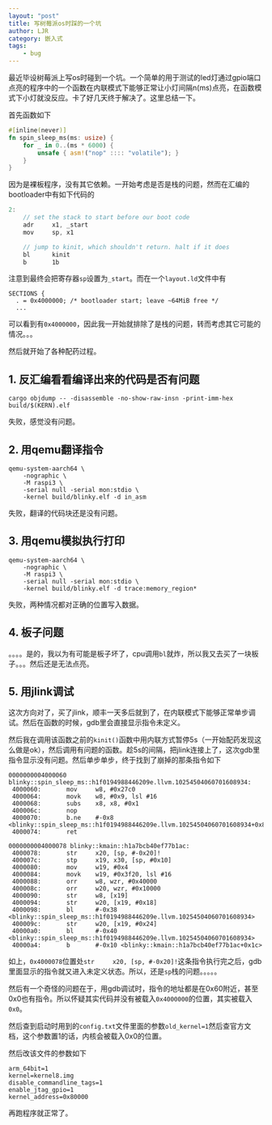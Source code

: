 ```yaml
---
layout: "post"
title: 写树莓派os时踩的一个坑
author: LJR
category: 嵌入式
tags:
    - bug
---
```


最近毕设树莓派上写os时碰到一个坑。一个简单的用于测试的led灯通过gpio端口点亮的程序中的一个函数在内联模式下能够正常让小灯间隔n(ms)点亮，在函数模式下小灯就没反应。卡了好几天终于解决了。这里总结一下。

首先函数如下

```rust
#[inline(never)]
fn spin_sleep_ms(ms: usize) {
    for _ in 0..(ms * 6000) {
        unsafe { asm!("nop" :::: "volatile"); }
    }
}
```

因为是裸板程序，没有其它依赖。一开始考虑是否是栈的问题，然而在汇编的bootloader中有如下代码的

```rust
2:
    // set the stack to start before our boot code
    adr     x1, _start
    mov     sp, x1

    // jump to kinit, which shouldn't return. halt if it does
    bl      kinit
    b       1b
```

注意到最终会把寄存器`sp`设置为`_start`。而在一个`layout.ld`文件中有

```loader
SECTIONS {
  . = 0x4000000; /* bootloader start; leave ~64MiB free */
  ...
```

可以看到有`0x4000000`，因此我一开始就排除了是栈的问题，转而考虑其它可能的情况。。。

然后就开始了各种配药过程。

## 1. 反汇编看看编译出来的代码是否有问题

```
cargo objdump -- -disassemble -no-show-raw-insn -print-imm-hex build/$(KERN).elf
```

失败，感觉没有问题。

## 2. 用qemu翻译指令

```
qemu-system-aarch64 \
    -nographic \
    -M raspi3 \
    -serial null -serial mon:stdio \
    -kernel build/blinky.elf -d in_asm
```

失败，翻译的代码块还是没有问题。

## 3. 用qemu模拟执行打印

```
qemu-system-aarch64 \
    -nographic \
    -M raspi3 \
    -serial null -serial mon:stdio \
    -kernel build/blinky.elf -d trace:memory_region*
```

失败，两种情况都对正确的位置写入数据。

## 4. 板子问题

。。。。是的，我以为有可能是板子坏了，cpu调用`bl`就炸，所以我又去买了一块板子。。。然后还是无法点亮。

## 5. 用jlink调试

这次方向对了，买了jlink，顺丰一天多后就到了，在内联模式下能够正常单步调试。然后在函数的时候，gdb里会直接显示指令未定义。

然后我在调用该函数之前的`kinit()`函数中用内联方式暂停5s（一开始配药发现这么做是ok），然后调用有问题的函数。趁5s的间隔，把jlink连接上了，这次gdb里指令显示没有问题。然后单步单步，终于找到了崩掉的那条指令如下

```assembly
0000000004000060 blinky::spin_sleep_ms::h1f0194988446209e.llvm.10254504060701608934:
 4000060:       mov     w8, #0x27c0
 4000064:       movk    w8, #0x9, lsl #16
 4000068:       subs    x8, x8, #0x1
 400006c:       nop
 4000070:       b.ne    #-0x8 <blinky::spin_sleep_ms::h1f0194988446209e.llvm.10254504060701608934+0x8>
 4000074:       ret

0000000004000078 blinky::kmain::h1a7bcb40ef77b1ac:
 4000078:       str     x20, [sp, #-0x20]!
 400007c:       stp     x19, x30, [sp, #0x10]
 4000080:       mov     w19, #0x4
 4000084:       movk    w19, #0x3f20, lsl #16
 4000088:       orr     w8, wzr, #0x40000
 400008c:       orr     w20, wzr, #0x10000
 4000090:       str     w8, [x19]
 4000094:       str     w20, [x19, #0x18]
 4000098:       bl      #-0x38 <blinky::spin_sleep_ms::h1f0194988446209e.llvm.10254504060701608934>
 400009c:       str     w20, [x19, #0x24]
 40000a0:       bl      #-0x40 <blinky::spin_sleep_ms::h1f0194988446209e.llvm.10254504060701608934>
 40000a4:       b       #-0x10 <blinky::kmain::h1a7bcb40ef77b1ac+0x1c>
```

如上，`0x4000078`位置处`str     x20, [sp, #-0x20]!`这条指令执行完之后，gdb里面显示的指令就又进入未定义状态。所以，还是`sp`栈的问题。。。。。

然后有一个奇怪的问题在于，用gdb调试时，指令的地址都是在0x60附近，甚至0x0也有指令。所以怀疑其实代码并没有被载入`0x4000000`的位置，其实被载入`0x0`。

然后查到启动时用到的`config.txt`文件里面的参数`old_kernel=1`然后查官方文档，这个参数置1的话，内核会被载入0x0的位置。

然后改该文件的参数如下

```shell
arm_64bit=1
kernel=kernel8.img
disable_commandline_tags=1
enable_jtag_gpio=1
kernel_address=0x80000
```

再跑程序就正常了。
